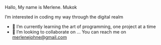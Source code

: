 Hallo, My name is Merlene. Mukok

I’m interested in coding my way through the digital realm
- 🌱 I’m currently learning the art of programming, one project at a time
- 💞️ I’m looking to collaborate on ...
  You can reach me on merlenejohne@gmail.com

<!---
merlenejmukok/merlenejmukok is a ✨ special ✨ repository because its `README.md` (this file) appears on your GitHub profile.
You can click the Preview link to take a look at your changes.
--->
